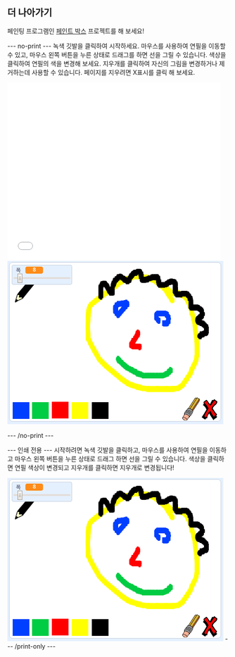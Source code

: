 ## 더 나아가기

페인팅 프로그램인 [페인트 박스](https://projects.raspberrypi.org/en/projects/paint-box?utm_source=pathway&utm_medium=whatnext&utm_campaign=projects) 프로젝트를 해 보세요!

\--- no-print \--- 녹색 깃발을 클릭하여 시작하세요. 마우스를 사용하여 연필을 이동할 수 있고, 마우스 왼쪽 버튼을 누른 상태로 드래그를 하면 선을 그릴 수 있습니다. 색상을 클릭하여 연필의 색을 변경해 보세요. 지우개를 클릭하여 자신의 그림을 변경하거나 제거하는데 사용할 수 있습니다. 페이지를 지우려면 X표시를 클릭 해 보세요.

<div class="scratch-preview">
  <iframe allowtransparency="true" width="485" height="402" src="//scratch.mit.edu/projects/embed/267243161/?autostart=false" frameborder="0" scrolling="no"></iframe>
  <img src="images/paint-box-showcase.png">
</div>

\--- /no-print \---

\--- 인쇄 전용 \--- 시작하려면 녹색 깃발을 클릭하고, 마우스를 사용하여 연필을 이동하고 마우스 왼쪽 버튼을 누른 상태로 드래그 하면 선을 그릴 수 있습니다. 색상을 클릭하면 연필 색상이 변경되고 지우개를 클릭하면 지우개로 변경됩니다!

![쇼케이스](images/paint-box-showcase.png) \--- /print-only \---